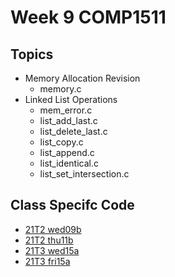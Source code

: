 # Week 9 COMP1511

## Topics
- Memory Allocation Revision
    - memory.c
- Linked List Operations
    - mem_error.c
    - list_add_last.c
    - list_delete_last.c
    - list_copy.c
    - list_append.c
    - list_identical.c
    - list_set_intersection.c


## Class Specifc Code
- [21T2 wed09b](21T2/wed09b/)
- [21T2 thu11b](21T2/thu11b/)
- [21T3 wed15a](21T2/wed15a/)
- [21T3 fri15a](21T2/fri15a/)
